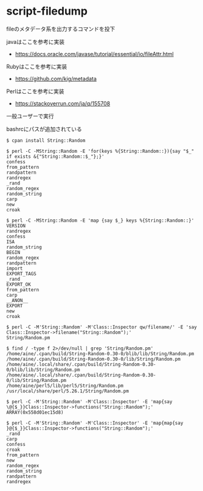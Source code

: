 # script-filedump
fileのメタデータ系を出力するコマンドを投下

javaはここを参考に実装
- https://docs.oracle.com/javase/tutorial/essential/io/fileAttr.html

Rubyはここを参考に実装
- https://github.com/kig/metadata

Perlはここを参考に実装
- https://stackoverrun.com/ja/q/155708

一般ユーザーで実行

bashrcにパスが追加されている

```
$ cpan install String::Random

$ perl -C -MString::Random -E 'for(keys %{String::Random::}){say "$_" if exists &{"String::Random::$_"};}'
confess
from_pattern
randpattern
randregex
_rand
random_regex
random_string
carp
new
croak

$ perl -C -MString::Random -E 'map {say $_} keys %{String::Random::}'
VERSION
randregex
confess
ISA
random_string
BEGIN
random_regex
randpattern
import
EXPORT_TAGS
_rand
EXPORT_OK
from_pattern
carp
__ANON__
EXPORT
new
croak

$ perl -C -M'String::Random' -M'Class::Inspector qw/filename/' -E 'say Class::Inspector->filename("String::Random");'
String/Random.pm

$ find / -type f 2>/dev/null | grep 'String/Random.pm'
/home/aine/.cpan/build/String-Random-0.30-0/blib/lib/String/Random.pm
/home/aine/.cpan/build/String-Random-0.30-0/lib/String/Random.pm
/home/aine/.local/share/.cpan/build/String-Random-0.30-0/blib/lib/String/Random.pm
/home/aine/.local/share/.cpan/build/String-Random-0.30-0/lib/String/Random.pm
/home/aine/perl5/lib/perl5/String/Random.pm
/usr/local/share/perl/5.26.1/String/Random.pm

$ perl -C -M'String::Random' -M'Class::Inspector' -E 'map{say \@{$_}}Class::Inspector->functions("String::Random");'
ARRAY(0x558d01ec15d8)

$ perl -C -M'String::Random' -M'Class::Inspector' -E 'map{map{say }@{$_}}Class::Inspector->functions("String::Random");'
_rand
carp
confess
croak
from_pattern
new
random_regex
random_string
randpattern
randregex

```
